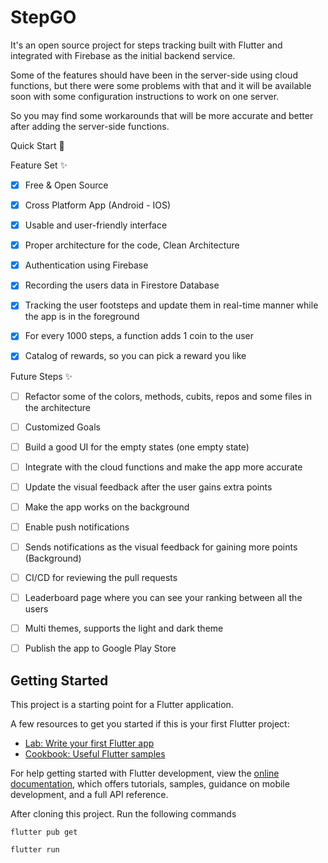 # StepGO

It's an open source project for steps tracking built with Flutter and integrated with Firebase as the initial backend service.

Some of the features should have been in the server-side using cloud functions, but there were some problems with that and it will be available soon with some configuration instructions to work on one server.

So you may find some workarounds that will be more accurate and better after adding the server-side functions.

Quick Start 🚀

Feature Set ✨
- [x] Free & Open Source
- [x] Cross Platform App (Android - IOS)
- [x] Usable and user-friendly interface
- [x] Proper architecture for the code, Clean Architecture
- [x] Authentication using Firebase
- [x] Recording the users data in Firestore Database
- [x] Tracking the user footsteps and update them in real-time manner while the app is in the foreground
- [x] For every 1000 steps, a function adds 1 coin to the user
- [x] Catalog of rewards, so you can pick a reward you like


Future Steps ✨
- [ ] Refactor some of the colors, methods, cubits, repos and some files in the architecture
- [ ] Customized Goals
- [ ] Build a good UI for the empty states (one empty state)
- [ ] Integrate with the cloud functions and make the app more accurate
- [ ] Update the visual feedback after the user gains extra points
- [ ] Make the app works on the background
- [ ] Enable push notifications
- [ ] Sends notifications as the visual feedback for gaining more points (Background)
- [ ] CI/CD for reviewing the pull requests
- [ ] Leaderboard page where you can see your ranking between all the users
- [ ] Multi themes, supports the light and dark theme
- [ ] Publish the app to Google Play Store


## Getting Started


This project is a starting point for a Flutter application.

A few resources to get you started if this is your first Flutter project:

- [Lab: Write your first Flutter app](https://docs.flutter.dev/get-started/codelab)
- [Cookbook: Useful Flutter samples](https://docs.flutter.dev/cookbook)

For help getting started with Flutter development, view the
[online documentation](https://docs.flutter.dev/), which offers tutorials,
samples, guidance on mobile development, and a full API reference.

After cloning this project. Run the following commands

```
flutter pub get
```  

```
flutter run
```  
